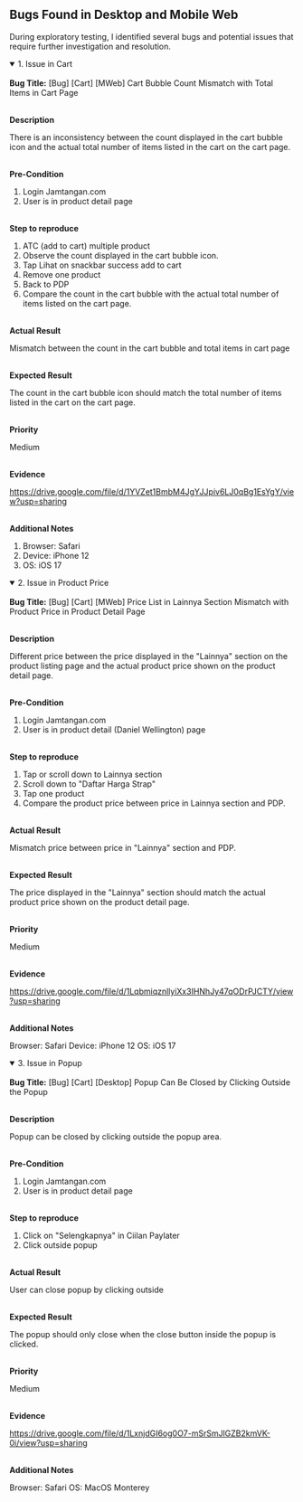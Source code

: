 ## Bugs Found in Desktop and Mobile Web

During exploratory testing, I identified several bugs and potential issues that require further investigation and resolution.

<details open>
<summary>1. Issue in Cart</summary>
<br>
<b>Bug Title:</b> [Bug] [Cart] [MWeb] Cart Bubble Count Mismatch with Total Items in Cart Page

<br><b>Description</b>

There is an inconsistency between the count displayed in the cart bubble icon and the actual total number of items listed in the cart on the cart page.

<br><b>Pre-Condition</b>

1. Login Jamtangan.com
2. User is in product detail page

<br><b>Step to reproduce</b>

1. ATC (add to cart) multiple product
2. Observe the count displayed in the cart bubble icon.
3. Tap Lihat on snackbar success add to cart
4. Remove one product
5. Back to PDP
6. Compare the count in the cart bubble with the actual total number of items listed on the cart page.

<br><b>Actual Result</b>

Mismatch between the count in the cart bubble and total items in cart page

<br><b>Expected Result</b>

The count in the cart bubble icon should match the total number of items listed in the cart on the cart page.

<br><b>Priority</b>

Medium

<br><b>Evidence</b>

https://drive.google.com/file/d/1YVZet1BmbM4JgYJJpiv6LJ0qBg1EsYgY/view?usp=sharing

<br><b>Additional Notes</b>

1. Browser: Safari
2. Device: iPhone 12
3. OS: iOS 17

</details>

<details open>
<summary>2. Issue in Product Price</summary>
<br>
<b>Bug Title:</b> [Bug] [Cart] [MWeb] Price List in Lainnya Section Mismatch with Product Price in Product Detail Page

<br><b>Description</b>

Different price between the price displayed in the "Lainnya" section on the product listing page and the actual product price shown on the product detail page.

<br><b>Pre-Condition</b>

1. Login Jamtangan.com
2. User is in product detail (Daniel Wellington) page

<br><b>Step to reproduce</b>

1. Tap or scroll down to Lainnya section
2. Scroll down to "Daftar Harga Strap"
3. Tap one product
4. Compare the product price between price in Lainnya section and PDP.

<br><b>Actual Result</b>

Mismatch price between price in "Lainnya" section and PDP.

<br><b>Expected Result</b>

The price displayed in the "Lainnya" section should match the actual product price shown on the product detail page.

<br><b>Priority</b>

Medium

<br><b>Evidence</b>

https://drive.google.com/file/d/1LqbmiqznllyiXx3IHNhJy47qODrPJCTY/view?usp=sharing

<br><b>Additional Notes</b>

Browser: Safari
Device: iPhone 12
OS: iOS 17

</details>

</details>

<details open>
<summary>3. Issue in Popup</summary>
<br>
<b>Bug Title:</b> [Bug] [Cart] [Desktop] Popup Can Be Closed by Clicking Outside the Popup

<br><b>Description</b>

Popup can be closed by clicking outside the popup area. 

<br><b>Pre-Condition</b>

1. Login Jamtangan.com
2. User is in product detail page

<br><b>Step to reproduce</b>

1. Click on "Selengkapnya" in Ciilan Paylater
2. Click outside popup

<br><b>Actual Result</b>

User can close popup by clicking outside

<br><b>Expected Result</b>

The popup should only close when the close button inside the popup is clicked.

<br><b>Priority</b>

Medium

<br><b>Evidence</b>

https://drive.google.com/file/d/1LxnjdGI6og0O7-mSrSmJlGZB2kmVK-0i/view?usp=sharing

<br><b>Additional Notes</b>

Browser: Safari
OS: MacOS Monterey

</details>
